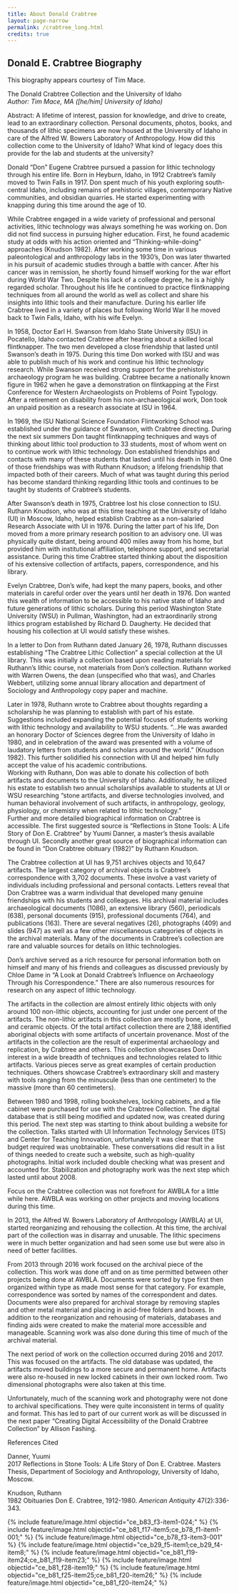 ```yaml
---
title: About Donald Crabtree
layout: page-narrow
permalink: /crabtree_long.html
credits: true
---
```

## Donald E. Crabtree Biography

This biography appears courtesy of Tim Mace.

The Donald Crabtree Collection and the University of Idaho  
*Author: Tim Mace, MA (\[he/him\] University of Idaho)*

Abstract: A lifetime of interest, passion for knowledge, and drive to create, lead to an extraordinary collection. Personal documents, photos, books, and thousands of lithic specimens are now housed at the University of Idaho in care of the Alfred W. Bowers Laboratory of Anthropology. How did this collection come to the University of Idaho? What kind of legacy does this provide for the lab and students at the university?

Donald “Don” Eugene Crabtree pursued a passion for lithic technology through his entire life. Born in Heyburn, Idaho, in 1912 Crabtree’s family moved to Twin Falls in 1917\. Don spent much of his youth exploring south-central Idaho, including remains of prehistoric villages, contemporary Native communities, and obsidian quarries. He started experimenting with knapping during this time around the age of 10\.   

While Crabtree engaged in a wide variety of professional and personal activities, lithic technology was always something he was working on. Don did not find success in pursuing higher education. First, he found academic study at odds with his action oriented and “Thinking-while-doing" approaches (Knudson 1982). After working some time in various paleontological and anthropology labs in the 1930’s, Don was later thwarted in his pursuit of academic studies through a battle with cancer. After his cancer was in remission, he shortly found himself working for the war effort during World War Two. Despite his lack of a college degree, he is a highly regarded scholar. Throughout his life he continued to practice flintknapping techniques from all around the world as well as collect and share his insights into lithic tools and their manufacture. During his earlier life Crabtree lived in a variety of places but following World War II he moved back to Twin Falls, Idaho, with his wife Evelyn.  

In 1958, Doctor Earl H. Swanson from Idaho State University (ISU) in Pocatello, Idaho contacted Crabtree after hearing about a skilled local flintknapper. The two men developed a close friendship that lasted until Swanson’s death in 1975\. During this time Don worked with ISU and was able to publish much of his work and continue his lithic technology research. While Swanson received strong support for the prehistoric archaeology program he was building. Crabtree became a nationally known figure in 1962 when he gave a demonstration on flintkapping at the First Conference for Western Archaeologists on Problems of Point Typology. After a retirement on disability from his non-archaeological work, Don took an unpaid position as a research associate at ISU in 1964\.  

In 1969, the ISU National Science Foundation Flintworking School was established under the guidance of Swanson, with Crabtree directing. During the next six summers Don taught flintknapping techniques and ways of thinking about lithic tool production to 33 students, most of whom went on to continue work with lithic technology. Don established friendships and contacts with many of these students that lasted until his death in 1980\. One of those friendships was with Ruthann Knudson; a lifelong friendship that impacted both of their careers. Much of what was taught during this period has become standard thinking regarding lithic tools and continues to be taught by students of Crabtree’s students.  

After Swanson’s death in 1975, Crabtree lost his close connection to ISU. Ruthann Knudson, who was at this time teaching at the University of Idaho (UI) in Moscow, Idaho, helped establish Crabtree as a non-salaried Research Associate with UI in 1976\. During the latter part of his life, Don moved from a more primary research position to an advisory one. UI was physically quite distant, being around 400 miles away from his home, but provided him with institutional affiliation, telephone support, and secretarial assistance. During this time Crabtree started thinking about the disposition of his extensive collection of artifacts, papers, correspondence, and his library.   

Evelyn Crabtree, Don’s wife, had kept the many papers, books, and other materials in careful order over the years until her death in 1976\. Don wanted this wealth of information to be accessible to his native state of Idaho and future generations of lithic scholars. During this period Washington State University (WSU) in Pullman, Washington, had an extraordinarily strong lithics program established by Richard D. Daugherty. He decided that housing his collection at UI would satisfy these wishes. 

In a letter to Don from Ruthann dated January 26, 1978, Ruthann discusses establishing “The Crabtree Lithic Collection” a special collection at the UI library. This was initially a collection based upon reading materials for Ruthann’s lithic course, not materials from Don’s collection. Ruthann worked with Warren Owens, the dean (unspecified who that was), and Charles Webbert, utilizing some annual library allocation and department of Sociology and Anthropology copy paper and machine. 

Later in 1978, Ruthann wrote to Crabtree about thoughts regarding a scholarship he was planning to establish with part of his estate. Suggestions included expanding the potential focuses of students working with lithic technology and availability to WSU students.  “…He was awarded an honorary Doctor of Sciences degree from the University of Idaho in 1980, and in celebration of the award was presented with a volume of laudatory letters from students and scholars around the world.” (Knudson 1982). This further solidified his connection with UI and helped him fully accept the value of his academic contributions.  
Working with Ruthann, Don was able to donate his collection of both artifacts and documents to the University of Idaho. Additionally, he utilized his estate to establish two annual scholarships available to students at UI or WSU researching “stone artifacts, and diverse technologies involved, and human behavioral involvement of such artifacts, in anthropology, geology, physiology, or chemistry when related to lithic technology.”  
Further and more detailed biographical information on Crabtree is accessible. The first suggested source is “Reflections in Stone Tools: A Life Story of Don E. Crabtree” by Yuumi Danner, a master’s thesis available through UI. Secondly another great source of biographical information can be found in “Don Crabtree obituary (1982)” by Ruthann Knudson.   

The Crabtree collection at UI has 9,751 archives objects and 10,647 artifacts. The largest category of archival objects is Crabtree’s correspondence with 3,702 documents. These involve a vast variety of individuals including professional and personal contacts. Letters reveal that Don Crabtree was a warm individual that developed many genuine friendships with his students and colleagues. His archival material includes archaeological documents (1086), an extensive library (560), periodicals (638), personal documents (915), professional documents (764), and publications (163). There are several negatives (26), photographs (409) and slides (947) as well as a few other miscellaneous categories of objects in the archival materials. Many of the documents in Crabtree’s collection are rare and valuable sources for details on lithic technologies.   

Don’s archive served as a rich resource for personal information both on himself and many of his friends and colleagues as discussed previously by Chloe Dame in “A Look at Donald Crabtree’s Influence on Archaeology Through his Correspondence.” There are also numerous resources for research on any aspect of lithic technology.   

The artifacts in the collection are almost entirely lithic objects with only around 100 non-lithic objects, accounting for just under one percent of the artifacts. The non-lithic artifacts in this collection are mostly bone, shell, and ceramic objects. Of the total artifact collection there are 2,188 identified aboriginal objects with some artifacts of uncertain provenance. Most of the artifacts in the collection are the result of experimental archaeology and replication, by Crabtree and others. This collection showcases Don’s interest in a wide breadth of techniques and technologies related to lithic artifacts. Various pieces serve as great examples of certain production techniques. Others showcase Crabtree’s extraordinary skill and mastery with tools ranging from the minuscule (less than one centimeter) to the massive (more than 60 centimeters).  

Between 1980 and 1998, rolling bookshelves, locking cabinets, and a file cabinet were purchased for use with the Crabtree Collection. The digital database that is still being modified and updated now, was created during this period. The next step was starting to think about building a website for the collection. Talks started with UI Information Technology Services (ITS) and Center for Teaching Innovation, unfortunately it was clear that the budget required was unobtainable. These conversations did result in a list of things needed to create such a website, such as high-quality photographs. Initial work included double checking what was present and accounted for. Stabilization and photography work was the next step which lasted until about 2008\.   

Focus on the Crabtree collection was not forefront for AWBLA for a little while here. AWBLA was working on other projects and moving locations during this time.  

In 2013, the Alfred W. Bowers Laboratory of Anthropology (AWBLA) at UI, started reorganizing and rehousing the collection.  At this time, the archival part of the collection was in disarray and unusable. The lithic specimens were in much better organization and had seen some use but were also in need of better facilities.   

From 2013 through 2016 work focused on the archival piece of the collection. This work was done off and on as time permitted between other projects being done at AWBLA. Documents were sorted by type first then organized within type as made most sense for that category. For example, correspondence was sorted by names of the correspondent and dates. Documents were also prepared for archival storage by removing staples and other metal material and placing in acid-free folders and boxes. In addition to the reorganization and rehousing of materials, databases and finding aids were created to make the material more accessible and manageable. Scanning work was also done during this time of much of the archival material.   

The next period of work on the collection occurred during 2016 and 2017\. This was focused on the artifacts. The old database was updated, the artifacts moved buildings to a more secure and permanent home. Artifacts were also re-housed in new locked cabinets in their own locked room. Two dimensional photographs were also taken at this time.   

Unfortunately, much of the scanning work and photography were not done to archival specifications. They were quite inconsistent in terms of quality and format. This has led to part of our current work as will be discussed in the next paper “Creating Digital Accessibility of the Donald Crabtree Collection” by Allison Fashing.

References Cited

Danner, Yuumi  
	2017	Reflections in Stone Tools: A Life Story of Don E. Crabtree. Masters Thesis, Department of Sociology and Anthropology, University of Idaho, Moscow.

Knudson, Ruthann  
	1982	Obituaries Don E. Crabtree, 1912-1980. *American Antiquity* 47(2):336-343.  

{% include feature/image.html objectid="ce_b83_f3-item1-024;" %}
{% include feature/image.html objectid="ce_b81_f17-item5;ce_b78_f1-item1-001;" %}
{% include feature/image.html objectid="ce_b78_f3-item3-001" %}
{% include feature/image.html objectid="ce_b29_f5-item1;ce_b29_f4-item8;" %}
{% include feature/image.html objectid="ce_b81_f19-item24;ce_b81_f19-item23;" %}
{% include feature/image.html objectid="ce_b81_f28-item19;" %}
{% include feature/image.html objectid="ce_b81_f25-item25;ce_b81_f20-item26;" %}
{% include feature/image.html objectid="ce_b81_f20-item24;" %}




